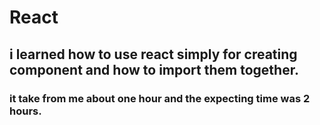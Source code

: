 # React
## i learned how to use react simply for creating component and how to import them together.
### it take from me about one hour and the expecting time was 2 hours.